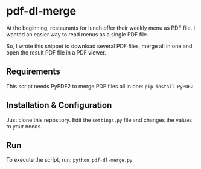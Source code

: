 pdf-dl-merge
============

At the beginning, restaurants for lunch offer their weekly menu as PDF file.
I wanted an easier way to read menus as a single PDF file.

So, I wrote this snippet to download several PDF files, merge all in one and open the result PDF file in a PDF viewer.


Requirements
------------

This script needs PyPDF2 to merge PDF files all in one:
`pip install PyPDF2`


Installation & Configuration
----------------------------

Just clone this repository.
Edit the `settings.py` file and changes the values to your needs.


Run
---

To execute the script, run:
`python pdf-dl-merge.py`
